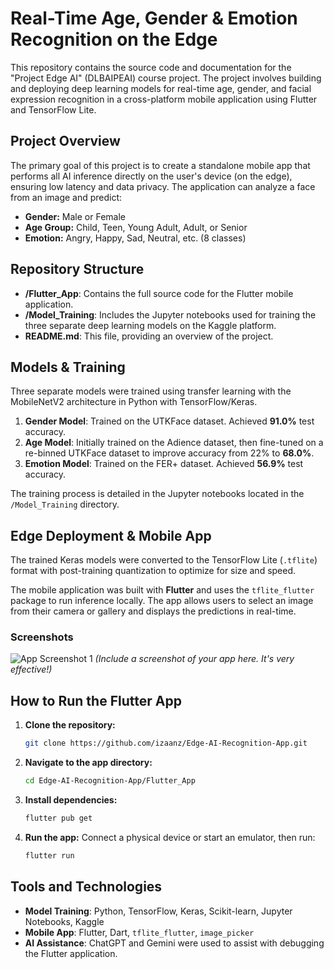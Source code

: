 # Real-Time Age, Gender & Emotion Recognition on the Edge

This repository contains the source code and documentation for the "Project Edge AI" (DLBAIPEAI) course project. The project involves building and deploying deep learning models for real-time age, gender, and facial expression recognition in a cross-platform mobile application using Flutter and TensorFlow Lite.

## Project Overview

The primary goal of this project is to create a standalone mobile app that performs all AI inference directly on the user's device (on the edge), ensuring low latency and data privacy. The application can analyze a face from an image and predict:
- **Gender:** Male or Female
- **Age Group:** Child, Teen, Young Adult, Adult, or Senior
- **Emotion:** Angry, Happy, Sad, Neutral, etc. (8 classes)

## Repository Structure

- **/Flutter_App**: Contains the full source code for the Flutter mobile application.
- **/Model_Training**: Includes the Jupyter notebooks used for training the three separate deep learning models on the Kaggle platform.
- **README.md**: This file, providing an overview of the project.

## Models & Training

Three separate models were trained using transfer learning with the MobileNetV2 architecture in Python with TensorFlow/Keras.

1.  **Gender Model**: Trained on the UTKFace dataset. Achieved **91.0%** test accuracy.
2.  **Age Model**: Initially trained on the Adience dataset, then fine-tuned on a re-binned UTKFace dataset to improve accuracy from 22% to **68.0%**.
3.  **Emotion Model**: Trained on the FER+ dataset. Achieved **56.9%** test accuracy.

The training process is detailed in the Jupyter notebooks located in the `/Model_Training` directory.

## Edge Deployment & Mobile App

The trained Keras models were converted to the TensorFlow Lite (`.tflite`) format with post-training quantization to optimize for size and speed.

The mobile application was built with **Flutter** and uses the `tflite_flutter` package to run inference locally. The app allows users to select an image from their camera or gallery and displays the predictions in real-time.

### Screenshots

![App Screenshot 1](Project_Report/screenshot.png) 
*(Include a screenshot of your app here. It's very effective!)*

## How to Run the Flutter App

1.  **Clone the repository:**
    ```bash
    git clone https://github.com/izaanz/Edge-AI-Recognition-App.git
    ```
2.  **Navigate to the app directory:**
    ```bash
    cd Edge-AI-Recognition-App/Flutter_App
    ```
3.  **Install dependencies:**
    ```bash
    flutter pub get
    ```
4.  **Run the app:**
    Connect a physical device or start an emulator, then run:
    ```bash
    flutter run
    ```

## Tools and Technologies

-   **Model Training**: Python, TensorFlow, Keras, Scikit-learn, Jupyter Notebooks, Kaggle
-   **Mobile App**: Flutter, Dart, `tflite_flutter`, `image_picker`
-   **AI Assistance**: ChatGPT and Gemini were used to assist with debugging the Flutter application.
